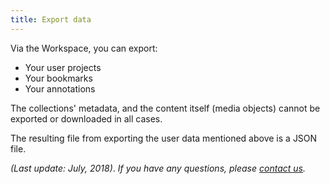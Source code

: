 ```yaml
---
title: Export data
---
```


Via the Workspace, you can export:

- Your user projects
- Your bookmarks
- Your annotations

The collections' metadata, and the content itself (media objects) cannot be exported or downloaded in all cases.

The resulting file from exporting the user data mentioned above is a JSON file.

*(Last update: July, 2018)*. *If you have any questions, please [contact us](/contact).*
